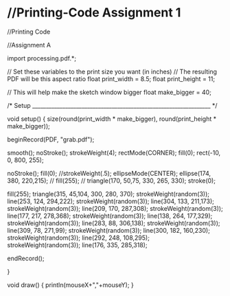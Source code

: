 //Printing-Code Assignment 1
=============

//Printing Code

//Assignment A

import processing.pdf.*;

// Set these variables to the print size you want (in inches)
// The resulting PDF will be this aspect ratio
float print_width = 8.5;
float print_height = 11;

// This will help make the sketch window bigger
float make_bigger = 40;


/*  Setup
_________________________________________________________________ */

void setup()
{
  size(round(print_width * make_bigger), round(print_height * make_bigger));

  beginRecord(PDF, "grab.pdf"); 
 
  smooth();
  noStroke();
  strokeWeight(4);
  rectMode(CORNER);
  fill(0);
  rect(-10, 0, 800, 255);
  
  noStroke();
  fill(0);
  //strokeWeight(.5);
  ellipseMode(CENTER);
  ellipse(174, 380, 220,215);
//  fill(255);
//  triangle(170, 50,75, 330, 265, 330);
  stroke(0);
  
  fill(255);
  triangle(315, 45,104, 300, 280, 370);
  strokeWeight(random(3));
  line(253, 124, 294,222);
  strokeWeight(random(3));
  line(304, 133, 211,173);
  strokeWeight(random(3));
  line(209, 170, 287,308);
  strokeWeight(random(3));
  line(177, 217, 278,368);
  strokeWeight(random(3));
  line(138, 264, 177,329);
  strokeWeight(random(3));
  line(283, 88, 306,138);
  strokeWeight(random(3));
  line(309, 78, 271,99);
  strokeWeight(random(3));
  line(300, 182, 160,230);
  strokeWeight(random(3));
  line(292, 248, 108,295);
  strokeWeight(random(3));
  line(176, 335, 285,318);
  
  

  
  endRecord();
  
}

void draw()
{
println(mouseX+","+mouseY);
}





